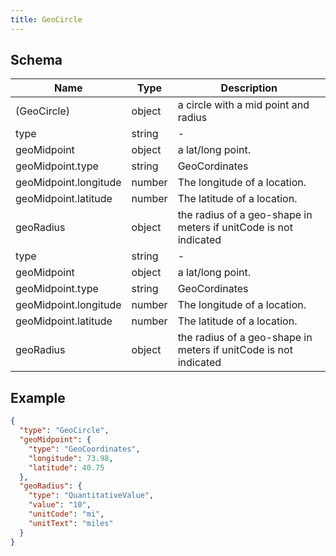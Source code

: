 ```yaml
---
title: GeoCircle
---
```

## Schema

| Name | Type | Description |
|---|---|---|
| (GeoCircle) | object | a circle with a mid point and radius |
| type | string | - |
| geoMidpoint | object | a lat/long point. |
| geoMidpoint.type | string | GeoCordinates |
| geoMidpoint.longitude | number | The longitude of a location. |
| geoMidpoint.latitude | number | The latitude of a location. |
| geoRadius | object | the radius of a geo-shape in meters if unitCode is not indicated |
| type | string | - |
| geoMidpoint | object | a lat/long point. |
| geoMidpoint.type | string | GeoCordinates |
| geoMidpoint.longitude | number | The longitude of a location. |
| geoMidpoint.latitude | number | The latitude of a location. |
| geoRadius | object | the radius of a geo-shape in meters if unitCode is not indicated |

## Example



```json
{
  "type": "GeoCircle",
  "geoMidpoint": {
    "type": "GeoCoordinates",
    "longitude": 73.98,
    "latitude": 40.75
  },
  "geoRadius": {
    "type": "QuantitativeValue",
    "value": "10",
    "unitCode": "mi",
    "unitText": "miles"
  }
}
```
